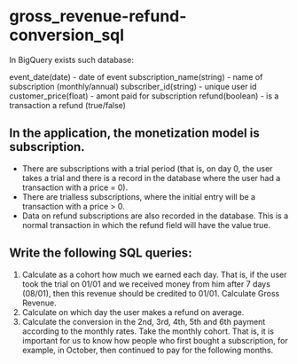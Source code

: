 # gross_revenue-refund-conversion_sql
In BigQuery exists such database:

event_date(date) - date of event
subscription_name(string) - name of subscription (monthly/annual)
subscriber_id(string) - unique user id
customer_price(float) - amont paid for subscription
refund(boolean) - is a transaction a refund (true/false)

## In the application, the monetization model is subscription.

- There are subscriptions with a trial period (that is, on day 0, the user takes a trial and there is a record in the database where the user had a transaction with a price = 0).
- There are trialless subscriptions, where the initial entry will be a transaction with a price > 0.
- Data on refund subscriptions are also recorded in the database. This is a normal transaction in which the refund field will have the value true.

## Write the following SQL queries:

1. Calculate as a cohort how much we earned each day. That is, if the user took the trial on 01/01 and we received money from him after 7 days (08/01), then this revenue should be credited to 01/01. Calculate Gross Revenue.
2. Calculate on which day the user makes a refund on average.
3. Calculate the conversion in the 2nd, 3rd, 4th, 5th and 6th payment according to the monthly rates. Take the monthly cohort. That is, it is important for us to know how people who first bought a subscription, for example, in October, then continued to pay for the following months.
